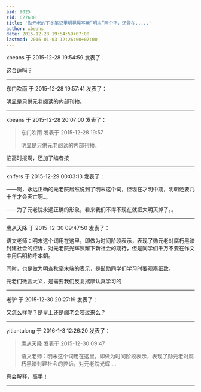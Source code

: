 ```yaml
---
aid: 9025
zid: 627638
title: '勋元老的下乡笔记里明晃晃写着“明末”两个字，还登在.....'
author: xbeans
date: 2015-12-28 19:54:59+07:00
lastmod: 2016-01-03 12:26:00+07:00
---
```


xbeans 于 2015-12-28 19:54:59 发表了：

这合适吗？

---------

东门吹雨 于 2015-12-28 19:57:41 发表了：

明显是只供元老阅读的内部刊物。

---------

xbeans 于 2015-12-28 20:07:00 发表了：

> 东门吹雨 发表于 2015-12-28 19:57
> 
> 明显是只供元老阅读的内部刊物。



临高时报啊，还加了编者按

---------

knifers 于 2015-12-29 00:03:13 发表了：

——啊，永远正确的元老院居然说到了明末这个词，但现在才明中期，明朝还要几十年才会灭亡啊。。

——为了元老院永远正确的形象，看来我们不得不现在就把大明灭掉了。。

---------

鹰从天降 于 2015-12-30 09:47:50 发表了：

语文老师：明末这个词用在这里，即做为时间阶段表示，表现了勋元老对腐朽黑暗封建社会的控诉，对元老院光辉照耀下新社会的期待，但是同学们千万不要在作文中用后明称呼本朝。

同时，也是做为明查秋毫末端的表示，是鼓励同学们学习时要观察细致。

元老们微言大义，是需要我们反复揣摩认真学习的

---------

老驴 于 2015-12-30 20:27:19 发表了：

又怎么样呢？是皇上还是阁老会咬过来么？

---------

yitiantulong 于 2016-1-3 12:26:20 发表了：

> 鹰从天降 发表于 2015-12-30 09:47
> 
> 语文老师：明末这个词用在这里，即做为时间阶段表示，表现了勋元老对腐朽黑暗封建社会的控诉，对元老院光辉 ...



真会解释，高手！

---------

